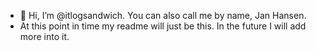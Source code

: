 - 👋 Hi, I’m @itlogsandwich. You can also call me by name, Jan Hansen.
- At this point in time my readme will just be this. In the future I will add more into it.


<!---
itlogsandwich/itlogsandwich is a ✨ special ✨ repository because its `README.md` (this file) appears on your GitHub profile.
You can click the Preview link to take a look at your changes.
--->
